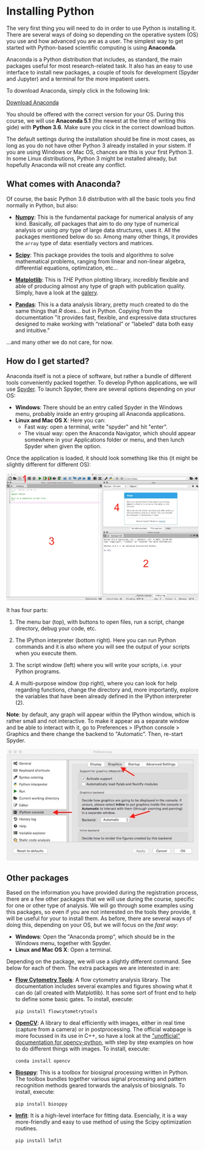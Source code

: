# Installing Python

The very first thing you will need to do in order to use Python is installing it. There are several ways of doing so depending on the operative system (OS) you use and how advanced you are as a user. The simplest way to get started with Python-based scientific computing is using **Anaconda**. 

Anaconda is a Python distribution that includes, as standard, the main packages useful for most research-related task. It also has an easy to use interface to install new packages, a couple of tools for development (Spyder and Jupyter) and a terminal for the more impatient users. 

To download Anaconda, simply click in the following link:

[Download Anaconda](https://www.anaconda.com/download)

You should be offered with the correct version for your OS. During this course, we will use **Anaconda 5.1** (the newest at the time of writing this gide) with **Python 3.6**. Make sure you click in the correct download button.

The default settings during the installation should be fine in most cases, as long as you do not have other Python 3 already installed in your sistem. If you are using Windows or Mac OS, chances are this is your first Python 3. In some Linux distributions, Python 3 might be installed already, but hopefully Anaconda will not create any conflict. 

## What comes with Anaconda?

Of course, the basic Python 3.6 distribution with all the basic tools you find normally in Python, but also:

- [**Numpy**](http://www.numpy.org): This is the fundamental package for numerical analysis of any kind. Basically, *all* packages that aim to do *any* type of numerical analysis or using *any* type of large data structures, uses it. All the packages mentioned below do so. Among many other things, it provides the ```array``` type of data: esentially vectors and matrices. 

- [**Scipy**](https://docs.scipy.org/doc/scipy/reference/): This package provides the tools and algorithms to solve mathematical problems, ranging from linear and non-linear algebra, differential equations, optimization, etc... 

- [**Matplotlib**](https://matplotlib.org): This is *THE* Python plotting library, incredibly flexible and able of producing almost any type of graph with publication quality. Simply, have a look at the [galery](https://matplotlib.org/tutorials/introductory/sample_plots.html).  

- [**Pandas**](http://pandas.pydata.org): This is a data analysis library, pretty much created to do the same things that *R* does... but in Python. Copying from the documentation "it provides fast, flexible, and expressive data structures designed to make working with “relational” or “labeled” data both easy and intuitive."  

...and many other we do not care, for now. 

## How do I get started?

Anaconda itself is not a piece of software, but rather a bundle of different tools conveniently packed together. To develop Python applications, we will use [Spyder](https://pythonhosted.org/spyder/). To launch Spyder, there are several options depending on your OS:

- **Windows**: There should be an entry called Spyder in the Windows menu, probably inside an entry grouping all Anaconda applications. 
- **Linux and Mac OS X**: Here you can:
    - Fast way: open a terminal, write "spyder" and hit "enter".
    - The visual way: open the Anaconda Navigator, which should appear somewhere in your Applications folder or menu, and then lunch Spyder when given the option.  

Once the application is loaded, it should look something like this (it might be slightly different for different OS):

![Spyder main window](images/spyder.jpg "Spyder main window")

It has four parts:

1. The menu bar (top), with buttons to open files, run a script, change directory, debug your code, etc. 

2. The IPython interpreter (bottom right). Here you can run Python commands and it is also where you will see the output of your scripts when you execute them. 

3. The script window (left) where you will write your scripts, i.e. your Python programs. 

4. A multi-purpose window (top right), where you can look for help regarding functions, change the directory and, more importantly, explore the variables that have been already defined in the IPython interpreter (2).   

**Note**: by default, any graph will appear within the IPython window, which is rather small and not interactive. To make it appear as a separate window and be able to interact with it, go to Preferences > IPython console > Graphics and there change the backend to "Automatic". Then, re-start Spyder. 

![Change backend](images/backend.jpg "Change backend")

## Other packages

Based on the information you have provided during the registration process, there are a few other packages that we will use during the course, specific for one or other type of analysis. We will go through some examples using this packages, so even if you are not interested on the tools they provide, it will be useful for your to install them. As before, there are several ways of doing this, depending on your OS, but we will focus on the *fast way*:

- **Windows**: Open the "Anaconda promp", which should be in the Windows menu, together with Spyder. 
- **Linux and Mac OS X**: Open a terminal.

Depending on the package, we will use a slightly different command. See below for each of them. The extra packages we are interested in are:

- [**Flow Cytometry Tools**](https://eyurtsev.github.io/FlowCytometryTools/index.html): A flow cytometry analysis library. The documentation includes several examples and figures showing what it can do (all created with Matplotlib). It has some sort of front end to help to define some basic gates. To install, execute:

    ```pip install flowcytometrytools```

- [**OpenCV**](https://opencv.org): A library to deal efficiently with images, either in real time (capture from a camera) or in postprocessing. The official wabpage is more focussed in its use in C++, so have a look at the ["unofficial" documentation for opencv-python](https://opencv-python-tutroals.readthedocs.io/en/latest/index.html#), with step by step examples on how to do different things with images. To install, execute:  

    ```conda install opencv```

- [**Biosppy**](http://biosppy.readthedocs.io/en/stable/): This is a toolbox for biosignal processing written in Python. The toolbox bundles together various signal processing and pattern recognition methods geared torwards the analysis of biosignals. To install, execute:

    ```pip install biosppy```

- [**lmfit**](https://lmfit.github.io/lmfit-py/): It is a high-level interface for fitting data. Esencially, it is a way more-friendly and easy to use method of using the Scipy optimization routines. 

    ```pip install lmfit```
